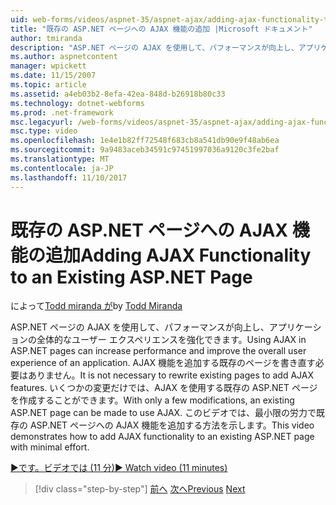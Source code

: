 ```yaml
---
uid: web-forms/videos/aspnet-35/aspnet-ajax/adding-ajax-functionality-to-an-existing-aspnet-page
title: "既存の ASP.NET ページへの AJAX 機能の追加 |Microsoft ドキュメント"
author: tmiranda
description: "ASP.NET ページの AJAX を使用して、パフォーマンスが向上し、アプリケーションの全体的なユーザー エクスペリエンスを強化できます。 既存のページを書き直す必要はありません."
ms.author: aspnetcontent
manager: wpickett
ms.date: 11/15/2007
ms.topic: article
ms.assetid: a4eb03b2-8efa-42ea-848d-b26918b80c33
ms.technology: dotnet-webforms
ms.prod: .net-framework
msc.legacyurl: /web-forms/videos/aspnet-35/aspnet-ajax/adding-ajax-functionality-to-an-existing-aspnet-page
msc.type: video
ms.openlocfilehash: 1e4e1b82ff72548f683cb8a541db90e9f48ab6ea
ms.sourcegitcommit: 9a9483aceb34591c97451997036a9120c3fe2baf
ms.translationtype: MT
ms.contentlocale: ja-JP
ms.lasthandoff: 11/10/2017
---
```

<a name="adding-ajax-functionality-to-an-existing-aspnet-page"></a><span data-ttu-id="c9bfd-104">既存の ASP.NET ページへの AJAX 機能の追加</span><span class="sxs-lookup"><span data-stu-id="c9bfd-104">Adding AJAX Functionality to an Existing ASP.NET Page</span></span>
====================
<span data-ttu-id="c9bfd-105">によって[Todd miranda が](https://github.com/tmiranda)</span><span class="sxs-lookup"><span data-stu-id="c9bfd-105">by [Todd Miranda](https://github.com/tmiranda)</span></span>

<span data-ttu-id="c9bfd-106">ASP.NET ページの AJAX を使用して、パフォーマンスが向上し、アプリケーションの全体的なユーザー エクスペリエンスを強化できます。</span><span class="sxs-lookup"><span data-stu-id="c9bfd-106">Using AJAX in ASP.NET pages can increase performance and improve the overall user experience of an application.</span></span> <span data-ttu-id="c9bfd-107">AJAX 機能を追加する既存のページを書き直す必要はありません。</span><span class="sxs-lookup"><span data-stu-id="c9bfd-107">It is not necessary to rewrite existing pages to add AJAX features.</span></span> <span data-ttu-id="c9bfd-108">いくつかの変更だけでは、AJAX を使用する既存の ASP.NET ページを作成することができます。</span><span class="sxs-lookup"><span data-stu-id="c9bfd-108">With only a few modifications, an existing ASP.NET page can be made to use AJAX.</span></span> <span data-ttu-id="c9bfd-109">このビデオでは、最小限の労力で既存の ASP.NET ページへの AJAX 機能を追加する方法を示します。</span><span class="sxs-lookup"><span data-stu-id="c9bfd-109">This video demonstrates how to add AJAX functionality to an existing ASP.NET page with minimal effort.</span></span>

[<span data-ttu-id="c9bfd-110">&#9654;です。ビデオでは (11 分)</span><span class="sxs-lookup"><span data-stu-id="c9bfd-110">&#9654; Watch video (11 minutes)</span></span>](https://channel9.msdn.com/Blogs/ASP-NET-Site-Videos/adding-ajax-functionality-to-an-existing-aspnet-page)

>[!div class="step-by-step"]
<span data-ttu-id="c9bfd-111">[前へ](aspnet-ajax-support-in-visual-studio-2008.md)
[次へ](creating-and-using-an-ajax-enabled-web-service-in-a-web-site.md)</span><span class="sxs-lookup"><span data-stu-id="c9bfd-111">[Previous](aspnet-ajax-support-in-visual-studio-2008.md)
[Next](creating-and-using-an-ajax-enabled-web-service-in-a-web-site.md)</span></span>

